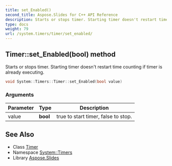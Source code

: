 ```yaml
---
title: set_Enabled()
second_title: Aspose.Slides for C++ API Reference
description: Starts or stops timer. Starting timer doesn't restart time counting if timer is already executing.
type: docs
weight: 79
url: /system.timers/timer/set_enabled/
---
```

## Timer::set_Enabled(bool) method


Starts or stops timer. Starting timer doesn't restart time counting if timer is already executing.

```cpp
void System::Timers::Timer::set_Enabled(bool value)
```


### Arguments

| Parameter | Type | Description |
| --- | --- | --- |
| value | **bool** | true to start timer, false to stop. |

## See Also

* Class [Timer](../)
* Namespace [System::Timers](../../)
* Library [Aspose.Slides](../../../)